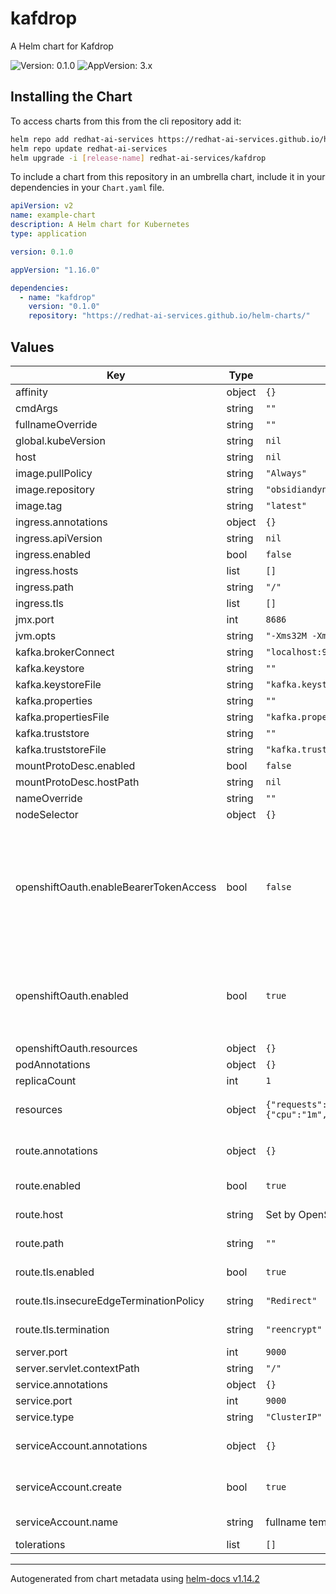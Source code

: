 # kafdrop

A Helm chart for Kafdrop

![Version: 0.1.0](https://img.shields.io/badge/Version-0.1.0-informational?style=flat-square) ![AppVersion: 3.x](https://img.shields.io/badge/AppVersion-3.x-informational?style=flat-square)

## Installing the Chart

To access charts from this from the cli repository add it:

```sh
helm repo add redhat-ai-services https://redhat-ai-services.github.io/helm-charts/
helm repo update redhat-ai-services
helm upgrade -i [release-name] redhat-ai-services/kafdrop
```

To include a chart from this repository in an umbrella chart, include it in your dependencies in your `Chart.yaml` file.

```yaml
apiVersion: v2
name: example-chart
description: A Helm chart for Kubernetes
type: application

version: 0.1.0

appVersion: "1.16.0"

dependencies:
  - name: "kafdrop"
    version: "0.1.0"
    repository: "https://redhat-ai-services.github.io/helm-charts/"
```

## Values

| Key | Type | Default | Description |
|-----|------|---------|-------------|
| affinity | object | `{}` |  |
| cmdArgs | string | `""` |  |
| fullnameOverride | string | `""` |  |
| global.kubeVersion | string | `nil` |  |
| host | string | `nil` |  |
| image.pullPolicy | string | `"Always"` |  |
| image.repository | string | `"obsidiandynamics/kafdrop"` |  |
| image.tag | string | `"latest"` |  |
| ingress.annotations | object | `{}` |  |
| ingress.apiVersion | string | `nil` |  |
| ingress.enabled | bool | `false` |  |
| ingress.hosts | list | `[]` |  |
| ingress.path | string | `"/"` |  |
| ingress.tls | list | `[]` |  |
| jmx.port | int | `8686` |  |
| jvm.opts | string | `"-Xms32M -Xmx64M"` |  |
| kafka.brokerConnect | string | `"localhost:9092"` |  |
| kafka.keystore | string | `""` |  |
| kafka.keystoreFile | string | `"kafka.keystore.jks"` |  |
| kafka.properties | string | `""` |  |
| kafka.propertiesFile | string | `"kafka.properties"` |  |
| kafka.truststore | string | `""` |  |
| kafka.truststoreFile | string | `"kafka.truststore.jks"` |  |
| mountProtoDesc.enabled | bool | `false` |  |
| mountProtoDesc.hostPath | string | `nil` |  |
| nameOverride | string | `""` |  |
| nodeSelector | object | `{}` |  |
| openshiftOauth.enableBearerTokenAccess | bool | `false` | Enable access to application using an OpenShift Bearer Token.  This feature enables users from outside of the cluster to read/write to MLFlow using the API.   Warning: This feature requires cluster admin to install. |
| openshiftOauth.enabled | bool | `true` | Secures application with OpenShift Oauth Proxy.  If disabling this option it is recommended to set `route.tls.termination: edge`. |
| openshiftOauth.resources | object | `{}` |  |
| podAnnotations | object | `{}` |  |
| replicaCount | int | `1` |  |
| resources | object | `{"requests":{"cpu":"1m","memory":"128Mi"}}` | The resource requests/limits for the application pod |
| route.annotations | object | `{}` | Additional custom annotations for the route |
| route.enabled | bool | `true` | Enable creation of the OpenShift Route object |
| route.host | string | Set by OpenShift | The hostname for the route |
| route.path | string | `""` | The path for the OpenShift route |
| route.tls.enabled | bool | `true` | Enable secure route settings |
| route.tls.insecureEdgeTerminationPolicy | string | `"Redirect"` | Insecure route termination policy |
| route.tls.termination | string | `"reencrypt"` | Secure route termination policy |
| server.port | int | `9000` |  |
| server.servlet.contextPath | string | `"/"` |  |
| service.annotations | object | `{}` |  |
| service.port | int | `9000` |  |
| service.type | string | `"ClusterIP"` |  |
| serviceAccount.annotations | object | `{}` | Additional custom annotations for the ServiceAccount |
| serviceAccount.create | bool | `true` | Enable creation of ServiceAccount for application pod |
| serviceAccount.name | string | fullname template | The name of the ServiceAccount to use. |
| tolerations | list | `[]` |  |

----------------------------------------------
Autogenerated from chart metadata using [helm-docs v1.14.2](https://github.com/norwoodj/helm-docs/releases/v1.14.2)
